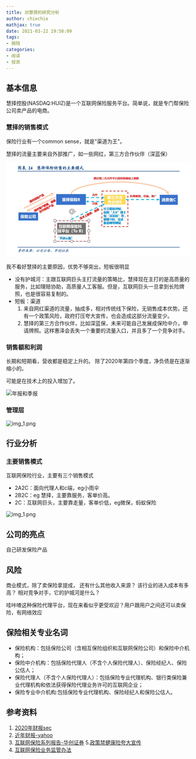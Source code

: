 ```yaml
---
title: 对慧择的研究分析
author: chiechie
mathjax: true
date: 2021-03-22 19:58:09
tags:
- 搞钱
categories: 
- 阅读
- 投资
---
```


## 基本信息

慧择控股(NASDAQ:HUIZ)是一个互联网保险服务平台。简单说，就是专门帮保险公司卖产品的电商。

### 慧择的销售模式

保险行业有一个common sense，就是"渠道为王"。

慧择的流量主要来自外部推广，如一些网红，第三方合作伙伴（深蓝保）

![img.png](img.png)

我不看好慧择的主要原因，优势不够突出，短板很明显

- 没有护城河：主跟互联网巨头主打流量的策略比，慧择现在主打的是高质量的服务，比如理赔协助，高质量人工客服。但是，互联网巨头一旦拿到长险牌照，也是很容易复制的。
- 短板：渠道
    1. 来自网红渠道的流量，抽成多，相对传统线下保险，无销售成本优势。还有一个政策风险，政府打压夸大宣传，也会造成这部分流量变少。
    2. 慧择的第三方合作伙伴，比如深蓝保，未来可能自己发展成保险中介，申请牌照。这样惠泽会丢失一个重要的流量入口，并且多了一个竞争对手。
    


### 销售额和利润

长期和短期看，营收都是稳定上升的。
除了2020年第四个季度，净负债是在逐渐缩小的。

可能是在技术上的投入增加了。


![年报和季报](jibao.png)

### 管理层

![img_1.png](gaoguan.png)

## 行业分析

### 主要销售模式

互联网保险行业，主要有三个销售模式

- 2A2C：面向代理人和c端，eg小雨伞
- 2B2C：eg 慧择，主要靠服务，客单价高。
- 2C：互联网巨头，主要靠走量，客单价低，eg微保，蚂蚁保险

![img_1.png](img_1.png)

## 公司的亮点

自己研发保险产品



## 风险

商业模式，除了卖保险拿提成， 还有什么其他收入来源？
该行业的进入成本有多高？
相对竞争对手，它的护城河是什么？

哇咔喳这种保险代理平台，现在来看似乎更受欢迎？用户跟用户之间还可以卖保险，有网络效应


## 保险相关专业名词

- 保险机构：包括保险公司（含相互保险组织和互联网保险公司）和保险中介机构；
- 保险中介机构：包括保险代理人（不含个人保险代理人）、保险经纪人、保险公估人；
- 保险代理人（不含个人保险代理人）：包括保险专业代理机构、银行类保险兼业代理机构和依法获得保险代理业务许可的互联网企业；
- 保险专业中介机构:包括保险专业代理机构、保险经纪人和保险公估人。

## 参考资料

1. [2020年财报sec](https://www.sec.gov/Archives/edgar/data/0001778982/000119312521088464/d32761d20f.htm)
2. [近年财报-yahoo](https://finance.yahoo.com/quote/HUIZ/financials?p=HUIZ)
4. [互联网保险系列报告-华创证券](http://pdf.dfcfw.com/pdf/H3_AP202003041375839267_1.pdf)
5.[政策禁健康险夸大宣传](http://www.gov.cn/zhengce/2021-01/14/content_5580017.htm)
6. [互联网保险业务监管办法](http://www.gov.cn/zhengce/zhengceku/2020-12/14/content_5569402.htm)